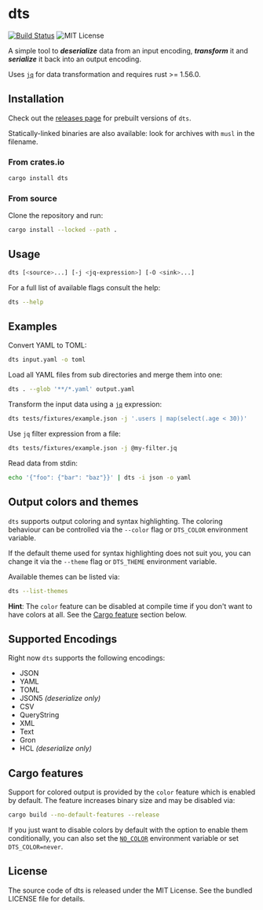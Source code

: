 # dts

[![Build Status](https://github.com/martinohmann/dts/workflows/ci/badge.svg)](https://github.com/martinohmann/dts/actions?query=workflow%3Aci)
![MIT License](https://img.shields.io/github/license/martinohmann/dts?color=blue)

A simple tool to _**deserialize**_ data from an input encoding, _**transform**_
it and _**serialize**_ it back into an output encoding.

Uses [`jq`](https://stedolan.github.io/jq/) for data transformation and
requires rust >= 1.56.0.

## Installation

Check out the [releases page](https://github.com/martinohmann/dts/releases)
for prebuilt versions of `dts`.

Statically-linked binaries are also available: look for archives with `musl` in
the filename.

### From crates.io

```sh
cargo install dts
```

### From source

Clone the repository and run:

```sh
cargo install --locked --path .
```

## Usage

```sh
dts [<source>...] [-j <jq-expression>] [-O <sink>...]
```

For a full list of available flags consult the help:

```sh
dts --help
```

## Examples

Convert YAML to TOML:

```sh
dts input.yaml -o toml
```

Load all YAML files from sub directories and merge them into one:

```sh
dts . --glob '**/*.yaml' output.yaml
```

Transform the input data using a [`jq`](https://stedolan.github.io/jq/) expression:

```sh
dts tests/fixtures/example.json -j '.users | map(select(.age < 30))'
```

Use `jq` filter expression from a file:

```sh
dts tests/fixtures/example.json -j @my-filter.jq
```

Read data from stdin:

```sh
echo '{"foo": {"bar": "baz"}}' | dts -i json -o yaml
```

## Output colors and themes

`dts` supports output coloring and syntax highlighting. The coloring behaviour
can be controlled via the `--color` flag or `DTS_COLOR` environment variable.

If the default theme used for syntax highlighting does not suit you, you can
change it via the `--theme` flag or `DTS_THEME` environment variable.

Available themes can be listed via:

```sh
dts --list-themes
```

**Hint**: The `color` feature can be disabled at compile time if you don't want
to have colors at all. See the [Cargo feature](#cargo-features) section below.

## Supported Encodings

Right now `dts` supports the following encodings:

- JSON
- YAML
- TOML
- JSON5 _(deserialize only)_
- CSV
- QueryString
- XML
- Text
- Gron
- HCL _(deserialize only)_

## Cargo features

Support for colored output is provided by the `color` feature which is enabled
by default. The feature increases binary size and may be disabled via:

```sh
cargo build --no-default-features --release
```

If you just want to disable colors by default with the option to enable them
conditionally, you can also set the [`NO_COLOR`](https://no-color.org/)
environment variable or set `DTS_COLOR=never`.

## License

The source code of dts is released under the MIT License. See the bundled
LICENSE file for details.
